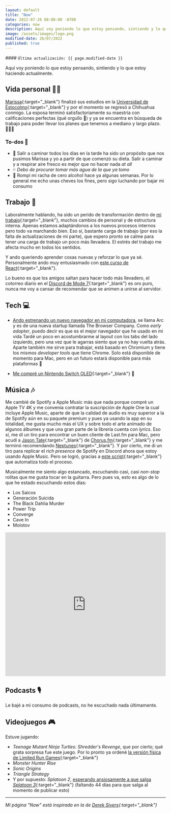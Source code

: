 ```yaml
---
layout: default
title: "Now"
date: 2022-07-26 08:00:00 -0700
categories: now
description: Aquí voy poniendo lo que estoy pensando, sintiendo y lo que estoy haciendo actualmente.
image: /assets/images/logo.png
modified-date: 26/07/2022
published: true
---
```


<div class="card last-updated mt-3 text-center">
<div class="card-body rounded">
#### <code>Última actualización: {{ page.modified-date }}</code>
</div>
</div>

<p class="text-center">Aquí voy poniendo lo que estoy pensando, sintiendo y lo que estoy haciendo actualmente.</p>

## Vida personal 👦🏻
[Marissa][2]{:target="_blank"} finalizó sus estudios en la [Universidad de Estocolmo][3]{:target="_blank"} y por el momento se regresó a Chihuahua conmigo. La esposa terminó satisfactoriamente su maestría con calificaciones perfectas (qué orgullo 🥲) y ya se encuentra en búsqueda de trabajo para poder llevar los planes que tenemos a mediano y largo plazo. 👶🏻🍼

### To-dos 📝
- 🚶 Salir a caminar todos los días en la tarde ha sido un propósito que nos pusimos Marissa y yo a partir de que comenzó su dieta. Salir a caminar y a respirar aire fresco es mejor que no hacer nada *at all*
- 💦 *Debo de procurar tomar más agua de la que ya tomo*
- 🍺 Rompí mi racha de cero alcohol hace ya algunas semanas. Por lo general me echo unas cheves los fines, pero sigo luchando por bajar mi consumo

## Trabajo 💼
Laboralmente hablando, ha sido un perido de transformación dentro de [mi trabajo][7]{:target="_blank"}, muchos cambios de personal y de estructura interna. Apenas estamos adaptándonos a los nuevos procesos internos pero todo va marchando bien. Eso sí, bastante carga de trabajo (por eso la falta de actualizaciones de mi parte), que espero pronto se calme para tener una carga de trabajo un poco más llevadera. El estrés del trabajo me afecta mucho en todos los sentidos.

Y ando queriendo aprender cosas nuevas y reforzar lo que ya sé. Personalmente ando muy entusiasmado con [este curso de React][13]{:target="_blank"}.

Lo bueno es que los amigos saltan para hacer todo más llevadero, el cotorreo diario en el [Discord de Mode 7][4]{:target="_blank"} es oro puro, nunca me voy a cansar de recomendar que se animen a unirse al servidor.

## Tech 💻
- [Ando estrenando un nuevo navegador en mi computadora][5], se llama Arc y es de una nueva startup llamada The Browser Company. Como *early adopter*, puedo decir es que es el mejor navegador que he usado en mi vida Tardé un poco en acostumbrarme al layout con los tabs del lado izquierdo, pero una vez que le agarras siento que ya no hay vuelta atrás. Aparte también me sirve para trabajar, está basado en Chromium y tiene los mismos *developer tools* que tiene Chrome. Solo está disponible de momento para Mac, pero en un futuro estará disponible para más plataformas 🙌

- [Me compré un Nintendo Switch OLED][6]{:target="_blank"} 🥰

## Música 🎶
Me cambié de Spotify a Apple Music más que nada porque compré un Apple TV 4K y me convenía contratar la suscripción de Apple One la cual incluye Apple Music, aparte de que la calidad de audio es muy superior a la de Spotify aún en su paquete premium y pues ya usando la app en su totalidad, me gusta mucho más el UX y sobre todo el arte animado de algunos álbumes y que una gran parte de la librería cuenta con *lyrics*. Eso sí, me dí un tiro para encontrar un buen cliente de Last.fm para Mac, pero acudí a [Jason Tate][8]{:target="_blank"} de [Chorus.fm][9]{:target="_blank"} y me terminó recomendando [Neptunes][10]{:target="_blank"}. Y por cierto, me di un tiro para replicar el *rich presence* de Spotify en Discord ahora que estoy usando Apple Music. Pero se logró, gracias a [este script][11]{:target="_blank"} que automatiza todo el proceso.

Musicalmente me siento algo estancado, escuchando casi, casi *non-stop* rolitas que me gusta tocar en la guitarra. Pero pues va, esto es algo de lo que he estado escuchando estos días:

- Los Saicos
- Generación Suicida
- The Black Dahlia Murder
- Power Trip
- Converge
- Cave In
- Molotov

<iframe allow="autoplay *; encrypted-media *; fullscreen *; clipboard-write" frameborder="0" height="450" style="width:100%;max-width:1140px;overflow:hidden;background:transparent;" sandbox="allow-forms allow-popups allow-same-origin allow-scripts allow-storage-access-by-user-activation allow-top-navigation-by-user-activation" src="https://embed.music.apple.com/mx/album/con-la-muerte-a-tu-lado/1590315831?l=en"></iframe>

## Podcasts 🎙
Le bajé a mi consumo de podcasts, no he escuchado nada últimamente.

## Videojuegos 🎮
Estuve jugando:

- *Teenage Mutant Ninja Turtles: Shredder's Revenge*, que por cierto; qué grata sorpresa fue este juego. Por lo pronto ya ordené [la versión física de Limited Run Games][12]{:target="_blank"}
- *Monster Hunter Rise*
- *Sonic Origins*
- *Triangle Strategy*
- Y por supuesto: *Splatoon 2*, [esperando ansiosamente a que salga *Splatoon 3*][13]{:target="_blank"} (faltando 44 días para que salga al momento de publicar esto)

---

*Mi página "Now" está inspirada en la de [Derek Sivers][1]{:target="_blank"}*

[1]: https://sive.rs/nowff
[2]: https://www.instagram.com/primitivegirl
[3]: https://www.su.se/
[4]: /mode-7/
[5]: https://blog.luiscarlospando.com/mac/2022/07/por-fin/
[6]: https://discord.com/channels/478777821087662092/478782407072546821/989287766506491955
[7]: https://mixen.mx/
[8]: https://twitter.com/jason_tate/status/1536859320381411328
[9]: https://chorus.fm/
[10]: https://www.neptunesmac.app/
[11]: https://github.com/NextFire/apple-music-discord-rpc
[12]: https://limitedrungames.com/products/teenage-mutant-ninja-turtles-shredders-revenge-classic-edition-switch
[13]: https://www.youtube.com/watch?v=gVYrBdh7eG0
[14]: https://twitter.com/joshwcomeau/status/1487847419647832073?lang=en